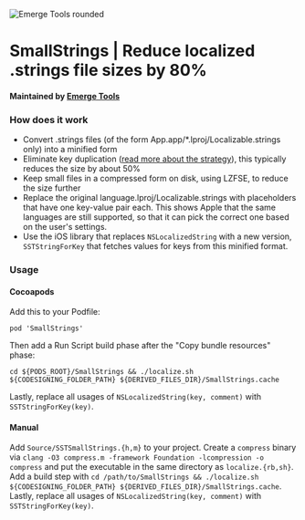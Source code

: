 ![Emerge Tools rounded](https://user-images.githubusercontent.com/6634452/205205728-19b3376a-e99a-4a74-916b-0519deeff08b.png)

# SmallStrings | Reduce localized .strings file sizes by 80%
#### Maintained by [Emerge Tools](https://emergetools.com?utm_source=smallstrings) 

### How does it work

- Convert .strings files (of the form App.app/\*.lproj/Localizable.strings only) into a minified form
- Eliminate key duplication ([read more about the strategy](https://eisel.me/localization)), this typically reduces the size by about 50%
- Keep small files in a compressed form on disk, using LZFSE, to reduce the size further
- Replace the original language.lproj/Localizable.strings with placeholders that have one key-value pair each. This shows Apple that the same languages are still supported, so that it can pick the correct one based on the user's settings.
- Use the iOS library that replaces `NSLocalizedString` with a new version, `SSTStringForKey` that fetches values for keys from this minified format.

### Usage

#### Cocoapods

Add this to your Podfile:
```
pod 'SmallStrings'
```

Then add a Run Script build phase after the "Copy bundle resources" phase:
```
cd ${PODS_ROOT}/SmallStrings && ./localize.sh ${CODESIGNING_FOLDER_PATH} ${DERIVED_FILES_DIR}/SmallStrings.cache
```

Lastly, replace all usages of `NSLocalizedString(key, comment)` with `SSTStringForKey(key)`.

#### Manual

Add `Source/SSTSmallStrings.{h,m}` to your project. Create a `compress` binary via `clang -O3 compress.m -framework Foundation -lcompression -o compress` and put the executable in the same directory as `localize.{rb,sh}`. Add a build step with `cd /path/to/SmallStrings && ./localize.sh ${CODESIGNING_FOLDER_PATH} ${DERIVED_FILES_DIR}/SmallStrings.cache`. Lastly, replace all usages of `NSLocalizedString(key, comment)` with `SSTStringForKey(key)`.
